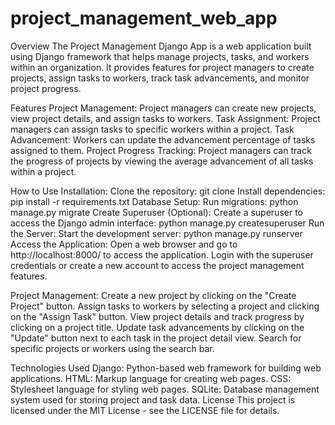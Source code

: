 # project_management_web_app

Overview
The Project Management Django App is a web application built using Django framework that helps manage projects, tasks, and workers within an organization. It provides features for project managers to create projects, assign tasks to workers, track task advancements, and monitor project progress.

Features
Project Management: Project managers can create new projects, view project details, and assign tasks to workers.
Task Assignment: Project managers can assign tasks to specific workers within a project.
Task Advancement: Workers can update the advancement percentage of tasks assigned to them.
Project Progress Tracking: Project managers can track the progress of projects by viewing the average advancement of all tasks within a project.


How to Use
Installation:
Clone the repository: git clone <repository-url>
Install dependencies: pip install -r requirements.txt
Database Setup:
Run migrations: python manage.py migrate
Create Superuser (Optional):
Create a superuser to access the Django admin interface: python manage.py createsuperuser
Run the Server:
Start the development server: python manage.py runserver
Access the Application:
Open a web browser and go to http://localhost:8000/ to access the application.
Login with the superuser credentials or create a new account to access the project management features.

Project Management:
Create a new project by clicking on the "Create Project" button.
Assign tasks to workers by selecting a project and clicking on the "Assign Task" button.
View project details and track progress by clicking on a project title.
Update task advancements by clicking on the "Update" button next to each task in the project detail view.
Search for specific projects or workers using the search bar.

Technologies Used
Django: Python-based web framework for building web applications.
HTML: Markup language for creating web pages.
CSS: Stylesheet language for styling web pages.
SQLite: Database management system used for storing project and task data.
License
This project is licensed under the MIT License - see the LICENSE file for details.
